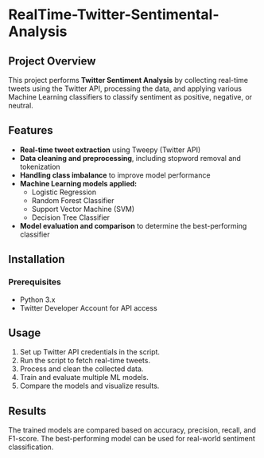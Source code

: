 # RealTime-Twitter-Sentimental-Analysis

## Project Overview
This project performs **Twitter Sentiment Analysis** by collecting real-time tweets using the Twitter API, processing the data, and applying various Machine Learning classifiers to classify sentiment as positive, negative, or neutral.

## Features
- **Real-time tweet extraction** using Tweepy (Twitter API)
- **Data cleaning and preprocessing**, including stopword removal and tokenization
- **Handling class imbalance** to improve model performance
- **Machine Learning models applied:**
  - Logistic Regression
  - Random Forest Classifier
  - Support Vector Machine (SVM)
  - Decision Tree Classifier
- **Model evaluation and comparison** to determine the best-performing classifier

## Installation
### Prerequisites
- Python 3.x
- Twitter Developer Account for API access

## Usage
1. Set up Twitter API credentials in the script.
2. Run the script to fetch real-time tweets.
3. Process and clean the collected data.
4. Train and evaluate multiple ML models.
5. Compare the models and visualize results.

## Results
The trained models are compared based on accuracy, precision, recall, and F1-score. The best-performing model can be used for real-world sentiment classification.
